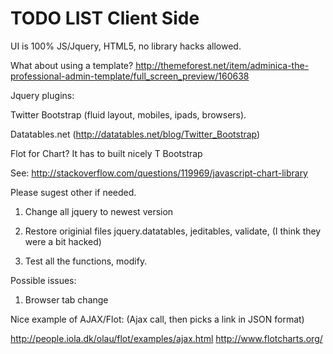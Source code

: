 TODO LIST Client Side
=========

UI is 100% JS/Jquery, HTML5, no library hacks allowed. 

What about using a template? http://themeforest.net/item/adminica-the-professional-admin-template/full_screen_preview/160638

Jquery plugins:
  
  Twitter Bootstrap (fluid layout, mobiles, ipads, browsers). 
  
  Datatables.net (http://datatables.net/blog/Twitter_Bootstrap)
  
  Flot for Chart? It has to built nicely T Bootstrap
  
  See: http://stackoverflow.com/questions/119969/javascript-chart-library
  

Please sugest other if needed.


1. Change all jquery to newest version

2. Restore originial files jquery.datatables, jeditables, validate, (I think they were a bit hacked)

3. Test all the functions, modify.

Possible issues: 

1. Browser tab change

Nice example of AJAX/Flot: (Ajax call, then picks a link in JSON format)

http://people.iola.dk/olau/flot/examples/ajax.html
http://www.flotcharts.org/

